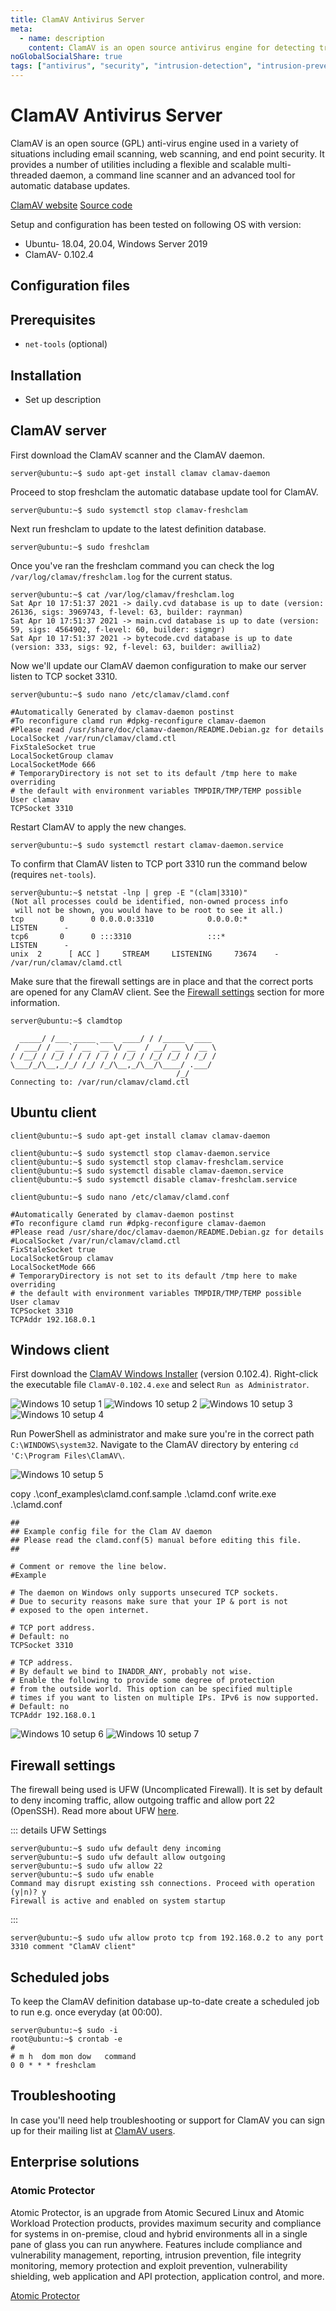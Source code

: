 ```yaml
---
title: ClamAV Antivirus Server
meta:
  - name: description
    content: ClamAV is an open source antivirus engine for detecting trojans, viruses, malware & other malicious threats.
noGlobalSocialShare: true
tags: ["antivirus", "security", "intrusion-detection", "intrusion-prevention"]
---
```


# ClamAV Antivirus Server

<TagLinks />

ClamAV is an open source (GPL) anti-virus engine used in a variety of situations including email scanning, web scanning, and end point security. It provides a number of utilities including a flexible and scalable multi-threaded daemon, a command line scanner and an advanced tool for automatic database updates.

[ClamAV website](https://www.clamav.net/) [Source code](https://www.clamav.net/downloads)

Setup and configuration has been tested on following OS with version:

* Ubuntu- 18.04, 20.04, Windows Server 2019
* ClamAV- 0.102.4

## Configuration files

## Prerequisites

* `net-tools` (optional)

## Installation <Badge text="Rev 1" type="default"/>

* Set up description

## ClamAV server

First download the ClamAV scanner and the ClamAV daemon.

```
server@ubuntu:~$ sudo apt-get install clamav clamav-daemon
```

Proceed to stop freshclam the automatic database update tool for ClamAV.

```
server@ubuntu:~$ sudo systemctl stop clamav-freshclam
```

Next run freshclam to update to the latest definition database.

```
server@ubuntu:~$ sudo freshclam
```

Once you've ran the freshclam command you can check the log `/var/log/clamav/freshclam.log` for the current status.

```
server@ubuntu:~$ cat /var/log/clamav/freshclam.log
Sat Apr 10 17:51:37 2021 -> daily.cvd database is up to date (version: 26136, sigs: 3969743, f-level: 63, builder: raynman)
Sat Apr 10 17:51:37 2021 -> main.cvd database is up to date (version: 59, sigs: 4564902, f-level: 60, builder: sigmgr)
Sat Apr 10 17:51:37 2021 -> bytecode.cvd database is up to date (version: 333, sigs: 92, f-level: 63, builder: awillia2)
```

Now we'll update our ClamAV daemon configuration to make our server listen to TCP socket 3310.

```
server@ubuntu:~$ sudo nano /etc/clamav/clamd.conf
```

```bash{11}
#Automatically Generated by clamav-daemon postinst
#To reconfigure clamd run #dpkg-reconfigure clamav-daemon
#Please read /usr/share/doc/clamav-daemon/README.Debian.gz for details
LocalSocket /var/run/clamav/clamd.ctl
FixStaleSocket true
LocalSocketGroup clamav
LocalSocketMode 666
# TemporaryDirectory is not set to its default /tmp here to make overriding
# the default with environment variables TMPDIR/TMP/TEMP possible
User clamav
TCPSocket 3310
```

Restart ClamAV to apply the new changes.

```
server@ubuntu:~$ sudo systemctl restart clamav-daemon.service
```

To confirm that ClamAV listen to TCP port 3310 run the command below (requires `net-tools`).

```{4}
server@ubuntu:~$ netstat -lnp | grep -E "(clam|3310)"
(Not all processes could be identified, non-owned process info
 will not be shown, you would have to be root to see it all.)
tcp        0      0 0.0.0.0:3310            0.0.0.0:*               LISTEN      -
tcp6       0      0 :::3310                 :::*                    LISTEN      -
unix  2      [ ACC ]     STREAM     LISTENING     73674    -                    /var/run/clamav/clamd.ctl
```

Make sure that the firewall settings are in place and that the correct ports are opened for any ClamAV client. See the [Firewall settings](#firewall-settings) section for more information.

```
server@ubuntu:~$ clamdtop

  _____/ /___ _____ ___  ____/ / /_____  ____
 / ___/ / __ `/ __ `__ \/ __  / __/ __ \/ __ \
/ /__/ / /_/ / / / / / / /_/ / /_/ /_/ / /_/ /
\___/_/\__,_/_/ /_/ /_/\__,_/\__/\____/ .___/
                                     /_/
Connecting to: /var/run/clamav/clamd.ctl
```

## Ubuntu client

```
client@ubuntu:~$ sudo apt-get install clamav clamav-daemon
```

```
client@ubuntu:~$ sudo systemctl stop clamav-daemon.service
client@ubuntu:~$ sudo systemctl stop clamav-freshclam.service
client@ubuntu:~$ sudo systemctl disable clamav-daemon.service
client@ubuntu:~$ sudo systemctl disable clamav-freshclam.service
```

```
client@ubuntu:~$ sudo nano /etc/clamav/clamd.conf
```

```bash{4,11,12}
#Automatically Generated by clamav-daemon postinst
#To reconfigure clamd run #dpkg-reconfigure clamav-daemon
#Please read /usr/share/doc/clamav-daemon/README.Debian.gz for details
#LocalSocket /var/run/clamav/clamd.ctl
FixStaleSocket true
LocalSocketGroup clamav
LocalSocketMode 666
# TemporaryDirectory is not set to its default /tmp here to make overriding
# the default with environment variables TMPDIR/TMP/TEMP possible
User clamav
TCPSocket 3310
TCPAddr 192.168.0.1
```

## Windows client

First download the [ClamAV Windows Installer](http://www.clamav.net/downloads/production/ClamAV-0.102.4.exe) (version 0.102.4). Right-click the executable file `ClamAV-0.102.4.exe` and select `Run as Administrator`.

<img class="zoom-custom-imgs" :src="('/img/clamav/win10client1.png')" alt="Windows 10 setup 1">

<img class="zoom-custom-imgs" :src="('/img/clamav/win10client2.png')" alt="Windows 10 setup 2">

<img class="zoom-custom-imgs" :src="('/img/clamav/win10client3.png')" alt="Windows 10 setup 3">

<img class="zoom-custom-imgs" :src="('/img/clamav/win10client4.png')" alt="Windows 10 setup 4">

Run PowerShell as administrator and make sure you're in the correct path `C:\WINDOWS\system32`. Navigate to the ClamAV directory by entering `cd 'C:\Program Files\ClamAV\`.

<img class="zoom-custom-imgs" :src="('/img/clamav/win10client5.png')" alt="Windows 10 setup 5">

copy .\conf_examples\clamd.conf.sample .\clamd.conf
write.exe .\clamd.conf

```bash{7,15,23}
##
## Example config file for the Clam AV daemon
## Please read the clamd.conf(5) manual before editing this file.
##

# Comment or remove the line below.
#Example

# The daemon on Windows only supports unsecured TCP sockets.
# Due to security reasons make sure that your IP & port is not
# exposed to the open internet.

# TCP port address.
# Default: no
TCPSocket 3310

# TCP address.
# By default we bind to INADDR_ANY, probably not wise.
# Enable the following to provide some degree of protection
# from the outside world. This option can be specified multiple
# times if you want to listen on multiple IPs. IPv6 is now supported.
# Default: no
TCPAddr 192.168.0.1
```

<img class="zoom-custom-imgs" :src="('/img/clamav/win10client6.png')" alt="Windows 10 setup 6">

<img class="zoom-custom-imgs" :src="('/img/clamav/win10client7.png')" alt="Windows 10 setup 7">

## Firewall settings

The firewall being used is UFW (Uncomplicated Firewall). It is set by default to deny incoming traffic, allow outgoing traffic and allow port 22 (OpenSSH). Read more about UFW [here](https://help.ubuntu.com/community/UFW).

::: details UFW Settings
```console
server@ubuntu:~$ sudo ufw default deny incoming
server@ubuntu:~$ sudo ufw default allow outgoing
server@ubuntu:~$ sudo ufw allow 22
server@ubuntu:~$ sudo ufw enable
Command may disrupt existing ssh connections. Proceed with operation (y|n)? y
Firewall is active and enabled on system startup
```
:::

```console
server@ubuntu:~$ sudo ufw allow proto tcp from 192.168.0.2 to any port 3310 comment "ClamAV client"
```

## Scheduled jobs

To keep the ClamAV definition database up-to-date create a scheduled job to run e.g. once everyday (at 00:00).

```
server@ubuntu:~$ sudo -i
root@ubuntu:~$ crontab -e
#
# m h  dom mon dow   command
0 0 * * * freshclam
```

## Troubleshooting

In case you'll need help troubleshooting or support for ClamAV you can sign up for their mailing list at [ClamAV users](https://lists.clamav.net/mailman/listinfo/clamav-users).

## Enterprise solutions <Badge text="non-sponsored" type="default"/>

### Atomic Protector <Badge text="non-affiliate" type="default"/>

Atomic Protector, is an upgrade from Atomic Secured Linux and Atomic Workload Protection products, provides maximum security and compliance for systems in on-premise, cloud and hybrid environments all in a single pane of glass you can run anywhere. Features include compliance and vulnerability management, reporting, intrusion prevention, file integrity monitoring, memory protection and exploit prevention, vulnerability shielding, web application and API protection, application control, and more.

[Atomic Protector](https://atomicorp.com/atomic-protector/)

<social-share />
